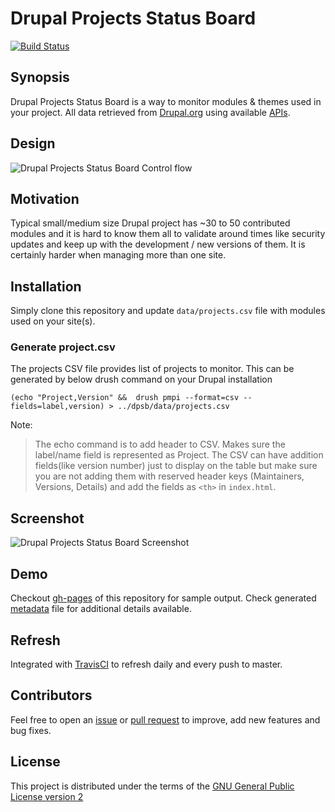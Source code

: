 # Drupal Projects Status Board 

[![Build Status](https://travis-ci.org/vijaycs85/dpsb.svg?branch=master)](https://travis-ci.org/vijaycs85/dpsb)

## Synopsis

Drupal Projects Status Board is a way to monitor modules & themes used in your project. All data retrieved from [Drupal.org](https://www.drupal.org) using available [APIs](https://www.drupal.org/drupalorg/docs/api).


## Design

![Drupal Projects Status Board Control flow](https://cloud.githubusercontent.com/assets/1220029/24326684/84151eac-11ab-11e7-9157-e15ffdf89fc3.png)

## Motivation

Typical small/medium size Drupal project has ~30 to 50 contributed modules and it is hard to know them all to validate around times like security updates and keep up with the development / new versions of them. It is certainly harder when managing more than one site.


## Installation

Simply clone this repository and update `data/projects.csv` file with modules used on your site(s).

### Generate project.csv

The projects CSV file provides list of projects to monitor. This can be generated by below drush command on your Drupal installation

```
(echo "Project,Version" &&  drush pmpi --format=csv --fields=label,version) > ../dpsb/data/projects.csv
```

Note:
> The echo command is to add header to CSV. Makes sure the label/name field is represented as Project. The CSV can have addition fields(like version number) just to display on the table but make sure you are not adding them with reserved header keys (Maintainers, Versions, Details) and add the fields as ```<th>``` in ```index.html```.

## Screenshot

![Drupal Projects Status Board Screenshot](https://cloud.githubusercontent.com/assets/1220029/24326705/3d97dfea-11ac-11e7-88a4-8c25ccd7383d.png)


## Demo

Checkout [gh-pages](https://vijaycs85.github.io/dpsb/) of this repository for sample output. Check generated [metadata](https://vijaycs85.github.io/dpsb/project-metadata.json) file for additional details available.

## Refresh
Integrated with [TravisCI](https://travis-ci.org/vijaycs85/dpsb) to refresh daily and every push to master.

## Contributors

Feel free to open an [issue](https://github.com/vijaycs85/dpsb/issues/new) or [pull request](https://github.com/vijaycs85/dpsb/pulls) to improve, add new features and bug fixes.


## License

This project is distributed under the terms of the [GNU General Public License version 2](https://www.gnu.org/licenses/old-licenses/gpl-2.0.en.html)
